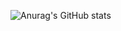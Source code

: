 ![Anurag's GitHub stats](https://github-readme-stats.vercel.app/api?username=coder-abir&show_icons=true&theme=radical)
